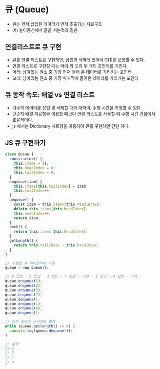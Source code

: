 # 큐 (Queue)

- 큐는 먼저 삽입된 데이터가 먼저 추출되는 자료구조
- 예) 놀이동산에서 줄을 서는것과 같음

## 연결리스트로 큐 구현

- 큐를 연결 리스트로 구현하면, 삽입과 삭제에 있어서 O(1)을 보장할 수 있다.
- 연결 리스트로 구현할 때는 머리 와 꼬리 두 개의 포인터를 가진다.
- 머리: 남아있는 원소 중 가장 먼저 들어 온 데이터를 가리키는 포인터
- 꼬리: 남아있는 원소 중 가장 마지막에 들어온 데이터를 가리키는 포인터

## 큐 동작 속도: 배열 vs 연결 리스트

- 다수의 데이터를 삽입 및 삭제할 때에 대하여, 수행 시간을 측정할 수 있다.
- 단순히 배열 자료형을 이용할 때보다 연결 리스트를 사용할 때 수행 시간 관점에서 효율적이다.
- js 에서는 Dictionary 자료형을 이용하여 큐를 구현하면 간단 하다.

## JS 큐 구현하기

```js
class Queue {
  constructor() {
    this.items = {};
    this.headIndex = 0;
    this.tailIndex = 0;
  }
  enqueue(item) {
    this.items[this.tailIndex] = item;
    this.tailIndex++;
  }
  dequeue() {
    const item = this.items[this.headIndex];
    delete this.items[this.headIndex];
    this.headIndex++;
    return item;
  }
  peek() {
    return this.items[this.headIndex];
  }
  getLength() {
    return this.tailIndex - this.headIndex;
  }
}

// 구형된 큐 라이브러리 사용
queue = new Queue();

// 5 삽입 - 2 삽입 - 3 삽입 - 7 삽입 - 삭제 - 1 삽입 - 4 삽입 - 삭제
queue.enqueue(5);
queue.enqueue(2);
queue.enqueue(3);
queue.enqueue(7);
queue.dequeue();
queue.enqueue(1);
queue.enqueue(4);
queue.dequeue();

// 먼저 들어온 순서대로 출력
while (queue.getlength() != 0) {
  console.log(queue.dequeue());
}

// 출력
// 3
// 7
// 1
// 4
```
